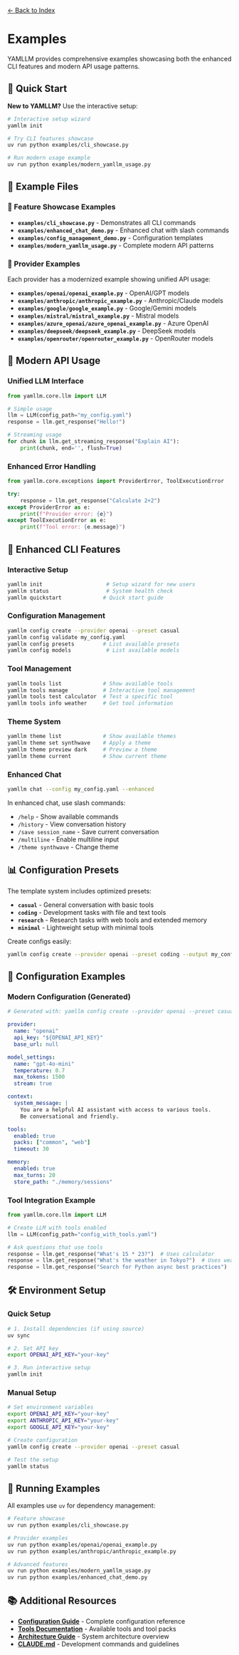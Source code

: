 [← Back to Index](index.md)

# Examples

YAMLLM provides comprehensive examples showcasing both the enhanced CLI features and modern API usage patterns.

## 🚀 Quick Start

**New to YAMLLM?** Use the interactive setup:

```bash
# Interactive setup wizard
yamllm init

# Try CLI features showcase
uv run python examples/cli_showcase.py

# Run modern usage example  
uv run python examples/modern_yamllm_usage.py
```

## 📁 Example Files

### 🎯 Feature Showcase Examples

- **`examples/cli_showcase.py`** - Demonstrates all CLI commands
- **`examples/enhanced_chat_demo.py`** - Enhanced chat with slash commands  
- **`examples/config_management_demo.py`** - Configuration templates
- **`examples/modern_yamllm_usage.py`** - Complete modern API patterns

### 🏢 Provider Examples

Each provider has a modernized example showing unified API usage:

- **`examples/openai/openai_example.py`** - OpenAI/GPT models
- **`examples/anthropic/anthropic_example.py`** - Anthropic/Claude models
- **`examples/google/google_example.py`** - Google/Gemini models
- **`examples/mistral/mistral_example.py`** - Mistral models
- **`examples/azure_openai/azure_openai_example.py`** - Azure OpenAI
- **`examples/deepseek/deepseek_example.py`** - DeepSeek models
- **`examples/openrouter/openrouter_example.py`** - OpenRouter models

## 🎯 Modern API Usage

### Unified LLM Interface
```python
from yamllm.core.llm import LLM

# Simple usage
llm = LLM(config_path="my_config.yaml")
response = llm.get_response("Hello!")

# Streaming usage
for chunk in llm.get_streaming_response("Explain AI"):
    print(chunk, end='', flush=True)
```

### Enhanced Error Handling
```python
from yamllm.core.exceptions import ProviderError, ToolExecutionError

try:
    response = llm.get_response("Calculate 2+2")
except ProviderError as e:
    print(f"Provider error: {e}")
except ToolExecutionError as e:
    print(f"Tool error: {e.message}")
```

## 🎨 Enhanced CLI Features

### Interactive Setup
```bash
yamllm init                    # Setup wizard for new users
yamllm status                  # System health check  
yamllm quickstart             # Quick start guide
```

### Configuration Management
```bash
yamllm config create --provider openai --preset casual
yamllm config validate my_config.yaml
yamllm config presets         # List available presets
yamllm config models           # List available models
```

### Tool Management
```bash
yamllm tools list             # Show available tools
yamllm tools manage           # Interactive tool management
yamllm tools test calculator  # Test a specific tool
yamllm tools info weather     # Get tool information
```

### Theme System
```bash
yamllm theme list             # Show available themes
yamllm theme set synthwave    # Apply a theme
yamllm theme preview dark     # Preview a theme
yamllm theme current          # Show current theme
```

### Enhanced Chat
```bash
yamllm chat --config my_config.yaml --enhanced
```

In enhanced chat, use slash commands:
- `/help` - Show available commands
- `/history` - View conversation history  
- `/save session_name` - Save current conversation
- `/multiline` - Enable multiline input
- `/theme synthwave` - Change theme

## 📊 Configuration Presets

The template system includes optimized presets:

- **`casual`** - General conversation with basic tools
- **`coding`** - Development tasks with file and text tools
- **`research`** - Research tasks with web tools and extended memory  
- **`minimal`** - Lightweight setup with minimal tools

Create configs easily:
```bash
yamllm config create --provider openai --preset coding --output my_config.yaml
```

## 🔧 Configuration Examples

### Modern Configuration (Generated)
```yaml
# Generated with: yamllm config create --provider openai --preset casual

provider:
  name: "openai"
  api_key: "${OPENAI_API_KEY}"
  base_url: null

model_settings:
  name: "gpt-4o-mini"
  temperature: 0.7
  max_tokens: 1500
  stream: true

context:
  system_message: |
    You are a helpful AI assistant with access to various tools.
    Be conversational and friendly.

tools:
  enabled: true
  packs: ["common", "web"]
  timeout: 30

memory:
  enabled: true
  max_turns: 20
  store_path: "./memory/sessions"
```

### Tool Integration Example
```python
from yamllm.core.llm import LLM

# Create LLM with tools enabled
llm = LLM(config_path="config_with_tools.yaml")

# Ask questions that use tools
response = llm.get_response("What's 15 * 23?")  # Uses calculator
response = llm.get_response("What's the weather in Tokyo?")  # Uses weather tool
response = llm.get_response("Search for Python async best practices")  # Uses web search
```

## 🛠️ Environment Setup

### Quick Setup
```bash
# 1. Install dependencies (if using source)
uv sync

# 2. Set API key
export OPENAI_API_KEY="your-key"

# 3. Run interactive setup
yamllm init
```

### Manual Setup
```bash
# Set environment variables
export OPENAI_API_KEY="your-key"
export ANTHROPIC_API_KEY="your-key"  
export GOOGLE_API_KEY="your-key"

# Create configuration
yamllm config create --provider openai --preset casual

# Test the setup
yamllm status
```

## 🎯 Running Examples

All examples use `uv` for dependency management:

```bash
# Feature showcase
uv run python examples/cli_showcase.py

# Provider examples
uv run python examples/openai/openai_example.py
uv run python examples/anthropic/anthropic_example.py

# Advanced features
uv run python examples/modern_yamllm_usage.py
uv run python examples/enhanced_chat_demo.py
```

## 📚 Additional Resources

- **[Configuration Guide](configuration.md)** - Complete configuration reference
- **[Tools Documentation](tools.md)** - Available tools and tool packs  
- **[Architecture Guide](architecture.md)** - System architecture overview
- **[CLAUDE.md](../CLAUDE.md)** - Development commands and guidelines
